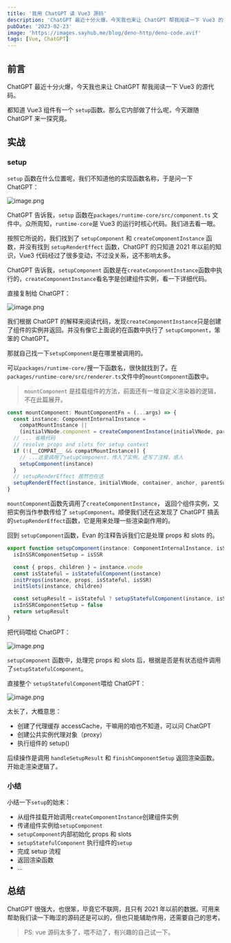 ```yaml
---
title: '我用 ChatGPT 读 Vue3 源码'
description: 'ChatGPT 最近十分火爆，今天我也来让 ChatGPT 帮我阅读一下 Vue3 的源代码。看看Vue3 的 setup函数是怎么回事。'
pubDate: '2023-02-23'
image: 'https://images.sayhub.me/blog/deno-http/deno-code.avif'
tags: [Vue, ChatGPT]
---
```


## 前言

ChatGPT 最近十分火爆，今天我也来让 ChatGPT 帮我阅读一下 Vue3 的源代码。

都知道 Vue3 组件有一个 `setup`函数。那么它内部做了什么呢，今天跟随 ChatGPT 来一探究竟。

## 实战

### setup

`setup` 函数在什么位置呢，我们不知道他的实现函数名称，于是问一下 ChatGPT：

![image.png](https://p9-juejin.byteimg.com/tos-cn-i-k3u1fbpfcp/829a535dcb364669811ed8866529693f~tplv-k3u1fbpfcp-watermark.image?)

ChatGPT 告诉我，`setup` 函数在`packages/runtime-core/src/component.ts` 文件中。众所周知，`runtime-core`是 Vue3 的运行时核心代码。我们进去看一眼。

按照它所说的，我们找到了 `setupComponent` 和 `createComponentInstance` 函数，并没有找到 `setupRenderEffect` 函数，ChatGPT 的只知道 2021 年以前的知识，Vue3 代码经过了很多变动，不过没关系，这不影响太多。

ChatGPT 告诉我，`setupComponent` 函数是在`createComponentInstance`函数中执行的，`createComponentInstance`看名字是创建组件实例，看一下详细代码。

直接复制给 ChatGPT：

![image.png](https://p1-juejin.byteimg.com/tos-cn-i-k3u1fbpfcp/bbc498d1967d450a868b7a2d821a6513~tplv-k3u1fbpfcp-watermark.image?)

我们根据 ChatGPT 的解释来阅读代码，发现`createComponentInstance`只是创建了组件的实例并返回。并没有像它上面说的在函数中执行了 `setupComponent`，笨笨的 ChatGPT。

那就自己找一下`setupComponent`是在哪里被调用的。

可以`packages/runtime-core/`搜一下函数名，很快就找到了。在`packages/runtime-core/src/renderer.ts`文件中的`mountComponent`函数中。

> `mountComponent` 是挂载组件的方法，前面还有一堆自定义渲染器的逻辑，不在此篇展开。

```ts
const mountComponent: MountComponentFn = (...args) => {
  const instance: ComponentInternalInstance =
    compatMountInstance ||
    (initialVNode.component = createComponentInstance(initialVNode, parentComponent, parentSuspense))
  // ... 省略代码
  // resolve props and slots for setup context
  if (!(__COMPAT__ && compatMountInstance)) {
    // ...这里调用了setupComponent，传入了实例，还写了注释，感人
    setupComponent(instance)
  }
  // setupRenderEffect 居然也在这
  setupRenderEffect(instance, initialVNode, container, anchor, parentSuspense, isSVG, optimized)
}
```

`mountComponent`函数先调用了`createComponentInstance`， 返回个组件实例，又把实例当作参数传给了 `setupComponent`。顺便我们还在这发现了 ChatGPT 搞丢的`setupRenderEffect`函数，它是用来处理一些渲染副作用的。

回到 `setupComponent`函数，Evan 的注释告诉我们它是处理 props 和 slots 的。

```ts
export function setupComponent(instance: ComponentInternalInstance, isSSR = false) {
  isInSSRComponentSetup = isSSR

  const { props, children } = instance.vnode
  const isStateful = isStatefulComponent(instance)
  initProps(instance, props, isStateful, isSSR)
  initSlots(instance, children)

  const setupResult = isStateful ? setupStatefulComponent(instance, isSSR) : undefined
  isInSSRComponentSetup = false
  return setupResult
}
```

把代码喂给 ChatGPT：

![image.png](https://p6-juejin.byteimg.com/tos-cn-i-k3u1fbpfcp/05cdb740246949e880896cb03f4f83ef~tplv-k3u1fbpfcp-watermark.image?)

`setupComponent` 函数中，处理完 props 和 slots 后，根据是否是有状态组件调用了`setupStatefulComponent`。

直接整个 `setupStatefulComponent`喂给 ChatGPT：

![image.png](https://p9-juejin.byteimg.com/tos-cn-i-k3u1fbpfcp/4cfea15ff75b4bda9bb2dda2442eec41~tplv-k3u1fbpfcp-watermark.image?)

太长了，大概意思：

- 创建了代理缓存 accessCache，干嘛用的咱也不知道，可以问 ChatGPT
- 创建公共实例代理对象（proxy）
- 执行组件的 setup()

后续操作是调用 `handleSetupResult` 和 `finishComponentSetup` 返回渲染函数。开始走渲染逻辑了。

### 小结

小结一下`setup`的始末：

- 从组件挂载开始调用`createComponentInstance`创建组件实例
- 传递组件实例给`setupComponent`
- `setupComponent`内部初始化 props 和 slots
- `setupStatefulComponent` 执行组件的`setup`
- 完成 setup 流程
- 返回渲染函数
- ...

## 总结

ChatGPT 很强大，也很笨，毕竟它不联网，且只有 2021 年以前的数据。可用来帮助我们读一下晦涩的源码还是可以的，但也只能辅助作用，还需要自己的思考。

> PS: vue 源码太多了，喂不动了，有兴趣的自己试一下。
